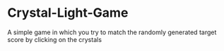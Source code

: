 # Crystal-Light-Game
A simple game in which you try to match the randomly generated target score by clicking on the crystals
